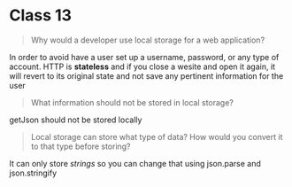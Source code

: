# Class 13

> Why would a developer use local storage for a web application?

In order to avoid have a user set up a username, password, or any type of account. HTTP is **stateless** and if you close a wesite and open it again, it will revert to its original state and not save any pertinent information for the user

> What information should not be stored in local storage?

getJson should not be stored locally

> Local storage can store what type of data? How would you convert it to that type before storing?

It can only store *strings*  so you can change that using json.parse and json.stringify